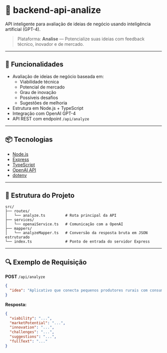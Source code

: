 # 🧠 backend-api-analize

API inteligente para avaliação de ideias de negócio usando inteligência artificial (GPT-4).

> Plataforma: **Analise** — Potencialize suas ideias com feedback técnico, inovador e de mercado.

---

## 🚀 Funcionalidades

- Avaliação de ideias de negócio baseada em:
  - Viabilidade técnica
  - Potencial de mercado
  - Grau de inovação
  - Possíveis desafios
  - Sugestões de melhoria
- Estrutura em Node.js + TypeScript
- Integração com OpenAI GPT-4
- API REST com endpoint `/api/analyze`

---

## 📦 Tecnologias

- [Node.js](https://nodejs.org/)
- [Express](https://expressjs.com/)
- [TypeScript](https://www.typescriptlang.org/)
- [OpenAI API](https://platform.openai.com/)
- [dotenv](https://www.npmjs.com/package/dotenv)

---

## 📁 Estrutura do Projeto

```
src/
├── routes/
│   └── analyze.ts         # Rota principal da API
├── services/
│   └── openaiService.ts   # Comunicação com a OpenAI
├── mappers/
│   └── analyzeMapper.ts   # Conversão da resposta bruta em JSON estruturado
└── index.ts               # Ponto de entrada do servidor Express
```

---

## 🔍 Exemplo de Requisição

**POST** `/api/analyze`

```json
{
  "idea": "Aplicativo que conecta pequenos produtores rurais com consumidores urbanos."
}
```

**Resposta:**

```json
{
  "viability": "...",
  "marketPotential": "...",
  "innovation": "...",
  "challenges": "...",
  "suggestions": "...",
  "fullText": "..."
}
```

